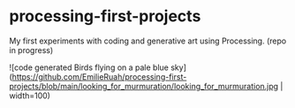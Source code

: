 # processing-first-projects
 My first experiments with coding and generative art using Processing. (repo in progress)

![code generated Birds flying on a pale blue sky](https://github.com/EmilieRuah/processing-first-projects/blob/main/looking_for_murmuration/looking_for_murmuration.jpg | width=100)
